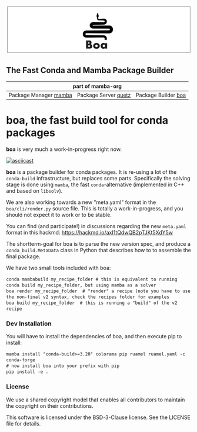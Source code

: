 ![boa header image](docs/assets/boa_header.png)

## The Fast Conda and Mamba Package Builder

<table>
<thead align="center" cellspacing="10">
  <tr>
    <th colspan="3" align="center" border="">part of mamba-org</th>
  </tr>
</thead>
<tbody>
  <tr background="#FFF">
    <td align="center">Package Manager <a href="https://github.com/mamba-org/mamba">mamba</a></td>
    <td align="center">Package Server <a href="https://github.com/mamba-org/quetz">quetz</a></td>
    <td align="center">Package Builder <a href="https://github.com/mamba-org/boa">boa</a></td>
  </tr>
</tbody>
</table>

# boa, the fast build tool for conda packages

**boa** is very much a work-in-progress right now.

[![asciicast](https://asciinema.org/a/HBduIi9TgdFgS3zV7mB3h0KpN.svg)](https://asciinema.org/a/HBduIi9TgdFgS3zV7mB3h0KpN)

**boa** is a package builder for conda packages. It is re-using a lot of the `conda-build` infrastructure, but replaces some parts. Specifically the solving stage is done using `mamba`, the fast `conda`-alternative (implemented in C++ and based on `libsolv`).

We are also working towards a new "meta.yaml" format in the `boa/cli/render.py` source file. 
This is totally a work-in-progress, and you should not expect it to work or to be stable.

You can find (and participate!) in discussions regarding the new `meta.yaml` format in this hackmd: https://hackmd.io/axI1tQdwQB2pTJKt5XdY5w

The shortterm-goal for boa is to parse the new version spec, and produce a `conda_build.MetaData` class in Python that describes how to to assemble the final package.

We have two small tools included with boa:

```
conda mambabuild my_recipe_folder # this is equivalent to running conda build my_recipe_folder, but using mamba as a solver
boa render my_recipe_folder  # "render" a recipe (note you have to use the non-final v2 syntax, check the recipes folder for examples
boa build my_recipe_folder  # this is running a "build" of the v2 recipe
```

### Dev Installation

You will have to install the dependencies of boa, and then execute pip to install:

```
mamba install "conda-build>=3.20" colorama pip ruamel ruamel.yaml -c conda-forge
# now install boa into your prefix with pip
pip install -e .
```

### License

We use a shared copyright model that enables all contributors to maintain the copyright on their contributions.

This software is licensed under the BSD-3-Clause license. See the LICENSE file for details.
